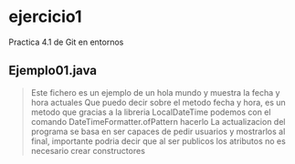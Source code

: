 # ejercicio1
Practica 4.1 de Git en entornos

## Ejemplo01.java
> Este fichero es un ejemplo de un hola mundo y muestra la fecha y hora actuales
> Que puedo decir sobre el metodo fecha y hora, es un metodo que gracias a la libreria LocalDateTime podemos con el comando DateTimeFormatter.ofPattern hacerlo
> La actualizacion del programa se basa en ser capaces de pedir usuarios y mostrarlos al final, importante podria decir que al ser publicos los atributos no es necesario crear constructores

